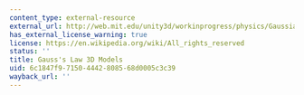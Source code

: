 ```yaml
---
content_type: external-resource
external_url: http://web.mit.edu/unity3d/workinprogress/physics/GaussianModelsWebBuilds/
has_external_license_warning: true
license: https://en.wikipedia.org/wiki/All_rights_reserved
status: ''
title: Gauss's Law 3D Models
uid: 6c1847f9-7150-4442-8085-68d0005c3c39
wayback_url: ''
---
```

